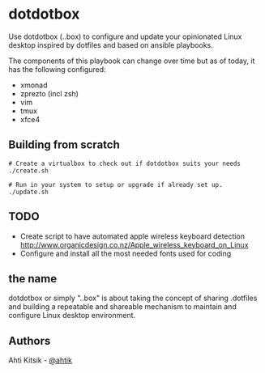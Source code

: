 dotdotbox
=========

Use dotdotbox (..box) to configure and update your opinionated Linux desktop inspired by dotfiles and based on ansible playbooks.

The components of this playbook can change over time but as of today, it has the following configured:

 * xmonad
 * zprezto (incl zsh)
 * vim
 * tmux
 * xfce4


Building from scratch
---------------------
```
# Create a virtualbox to check out if dotdotbox suits your needs
./create.sh

# Run in your system to setup or upgrade if already set up.
./update.sh
```

TODO
----

- Create script to have automated apple wireless keyboard detection
http://www.organicdesign.co.nz/Apple_wireless_keyboard_on_Linux
- Configure and install all the most needed fonts used for coding

the name
--------
dotdotbox or simply "..box" is about taking the concept of sharing .dotfiles and building a repeatable and shareable mechanism to maintain and configure Linux desktop environment.


Authors
--------
Ahti Kitsik - [@ahtik](http://twitter.com/ahtik)
